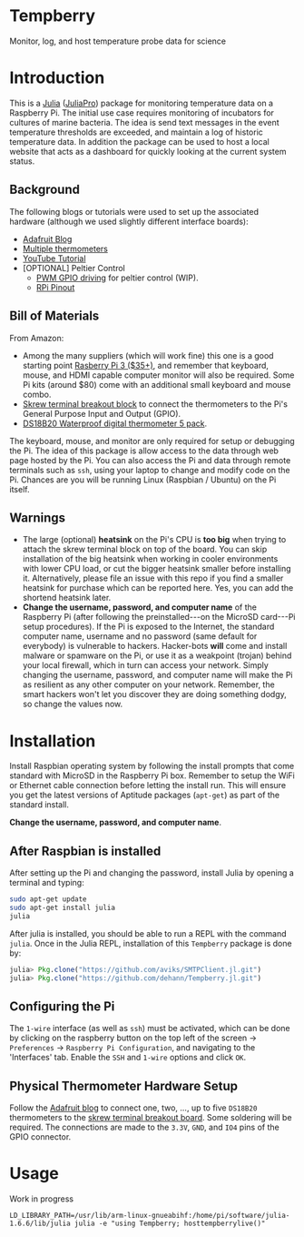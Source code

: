 # Tempberry
Monitor, log, and host temperature probe data for science

# Introduction

This is a [Julia](http://www.julialang.org) ([JuliaPro](http://www.juliacomputing.com)) package for monitoring temperature data on a Raspberry Pi. The initial use case requires monitoring of incubators for cultures of marine bacteria. The idea is send text messages in the event temperature thresholds are exceeded, and maintain a log of historic temperature data. In addition the package can be used to host a local website that acts as a dashboard for quickly looking at the current system status.

## Background

The following blogs or tutorials were used to set up the associated hardware (although we used slightly different interface boards):
- [Adafruit Blog](https://learn.adafruit.com/adafruits-raspberry-pi-lesson-11-ds18b20-temperature-sensing)
- [Multiple thermometers](http://www.reuk.co.uk/wordpress/raspberry-pi/connect-multiple-temperature-sensors-with-raspberry-pi/)
- [YouTube Tutorial](http://www.youtube.com/watch?v=aEnS0-Jy2vE)
- [OPTIONAL] Peltier Control
  - [PWM GPIO driving](https://electronicshobbyists.com/raspberry-pi-pwm-tutorial-control-brightness-of-led-and-servo-motor/) for peltier control (WIP). 
  - [RPi Pinout](https://pinout.xyz/pinout/pin2_5v_power#)

## Bill of Materials

From Amazon:
- Among the many suppliers (which will work fine) this one is a good starting point [Rasberry Pi 3 ($35+)](http://www.amazon.com/CanaKit-Raspberry-Complete-Starter-Kit/dp/B01C6Q2GSY/ref=sr_1_1_sspa?ie=UTF8&qid=1511712539&sr=8-1-spons&keywords=raspberry+pi+3&psc=1), and remember that keyboard, mouse, and HDMI capable computer monitor will also be required. Some Pi kits (around $80) come with an additional small keyboard and mouse combo.
- [Skrew terminal breakout block](http://www.amazon.com/dp/B01M27459S/ref=sxbs_sxwds-stvp_1?pf_rd_m=ATVPDKIKX0DER&pf_rd_p=3341940462&pd_rd_wg=o9P8Y&pf_rd_r=FZ2DCVEDSQ6NJ0X32N33&pf_rd_s=desktop-sx-bottom-slot&pf_rd_t=301&pd_rd_i=B01M27459S&pd_rd_w=NOabk&pf_rd_i=raspberry+pi+3+gpio+connector&pd_rd_r=bc208bc5-0b16-42f5-b047-39db7fbad512&ie=UTF8&qid=1511712653&sr=1) to connect the thermometers to the Pi's General Purpose Input and Output (GPIO).
- [DS18B20 Waterproof digital thermometer 5 pack](http://www.amazon.com/Ds18b20-18b20-Thermometer-Temperature-Sensor/dp/B00OZGWWQA/ref=sr_1_4?s=industrial&ie=UTF8&qid=1511713027&sr=1-4&keywords=18B20+thermometer).

The keyboard, mouse, and monitor are only required for setup or debugging the Pi. The idea of this package is allow access to the data through web page hosted by the Pi. You can also access the Pi and data through remote terminals such as `ssh`, using your laptop to change and modify code on the Pi. Chances are you will be running Linux (Raspbian / Ubuntu) on the Pi itself.

## Warnings

- The large (optional) **heatsink** on the Pi's CPU is **too big** when trying to attach the skrew terminal block on top of the board. You can skip installation of the big heatsink when working in cooler environments with lower CPU load, or cut the bigger heatsink smaller before installing it. Alternatively, please file an issue with this repo if you find a smaller heatsink for purchase which can be reported here. Yes, you can add the shortend heatsink later.
- **Change the username, password, and computer name** of the Raspberry Pi (after following the preinstalled---on the MicroSD card---Pi setup procedures). If the Pi is exposed to the Internet, the standard computer name, username and no password (same default for everybody) is vulnerable to hackers. Hacker-bots **will** come and install malware or spamware on the Pi, or use it as a weakpoint (trojan) behind your local firewall, which in turn can access your network. Simply changing the username, password, and computer name will make the Pi as resilient as any other computer on your network. Remember, the smart hackers won't let you discover they are doing something dodgy, so change the values now.

# Installation

Install Raspbian operating system by following the install prompts that come standard with MicroSD in the Raspberry Pi box. Remember to setup the WiFi or Ethernet cable connection before letting the install run. This will ensure you get the latest versions of Aptitude packages (`apt-get`) as part of the standard install.

**Change the username, password, and computer name**.

## After Raspbian is installed

After setting up the Pi and changing the password, install Julia by opening a terminal and typing:
```bash
sudo apt-get update
sudo apt-get install julia
julia
```

After julia is installed, you should be able to run a REPL with the command `julia`. Once in the Julia REPL, installation of this `Tempberry` package is done by:
```julia
julia> Pkg.clone("https://github.com/aviks/SMTPClient.jl.git")
julia> Pkg.clone("https://github.com/dehann/Tempberry.jl.git")
```

## Configuring the Pi

The `1-wire` interface (as well as `ssh`) must be activated, which can be done by clicking on the raspberry button on the top left of the screen  ->  `Preferences`  ->  `Raspberry Pi Configuration`, and navigating to the 'Interfaces' tab. Enable the `SSH` and `1-wire` options and click `OK`.

## Physical Thermometer Hardware Setup

Follow the [Adafruit blog](http://learn.adafruit.com/adafruits-raspberry-pi-lesson-11-ds18b20-temperature-sensing/parts) to connect one, two, ..., up to five `DS18B20` thermometers to the [skrew terminal breakout board](http://www.amazon.com/dp/B01M27459S/ref=sxbs_sxwds-stvp_1?pf_rd_m=ATVPDKIKX0DER&pf_rd_p=3341940462&pd_rd_wg=o9P8Y&pf_rd_r=FZ2DCVEDSQ6NJ0X32N33&pf_rd_s=desktop-sx-bottom-slot&pf_rd_t=301&pd_rd_i=B01M27459S&pd_rd_w=NOabk&pf_rd_i=raspberry+pi+3+gpio+connector&pd_rd_r=bc208bc5-0b16-42f5-b047-39db7fbad512&ie=UTF8&qid=1511712653&sr=1). Some soldering will be required. The connections are made to the `3.3V`, `GND`, and `IO4` pins of the GPIO connector.

# Usage

Work in progress
```
LD_LIBRARY_PATH=/usr/lib/arm-linux-gnueabihf:/home/pi/software/julia-1.6.6/lib/julia julia -e "using Tempberry; hosttempberrylive()"
```
